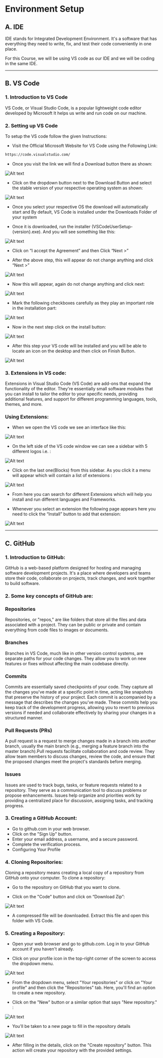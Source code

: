 # Environment Setup



## A. IDE 



IDE stands for Integrated Development Environment. It's a software that has everything they need to write, fix, and test their code conveniently in one place.


For this Course, we will be using VS code as our IDE and we will be coding in the same IDE.

- - - 


## B. VS Code

### 1. Introduction to VS Code

VS Code, or Visual Studio Code, is a popular lightweight code editor developed by Microsoft It helps us write and run code on our machine.


### 2. Setting up VS Code
To setup the VS code follow the given Instructions:


+ Visit the Official Microsoft Website for VS Code using the Following Link:
```bash
https://code.visualstudio.com/  
```       
  


+ Once you visit the link we will find a Download button there as shown:

![Alt text](https://i.postimg.cc/BnkkXbmC/1.jpg)

              
                                                                                





                                       
+ Click on the dropdown button next to the Download Button and  select the stable version of your respective operating system as shown:

![Alt text](https://i.postimg.cc/fbM23dxm/2.jpg)

       


+ Once you select your respective OS the download will automatically start and By default, VS Code is installed under the Downloads Folder of your system  

           


+ Once it is downloaded, run the installer (VSCodeUserSetup-{version}.exe). And you will see something like this:

![Alt text](https://i.postimg.cc/CKV1bh1j/3.jpg)


                                 


+ Click on “I accept the Agreement” and then Click “Next >”  

+ After the above step, this will appear do not change anything and click “Next >”  

![Alt text](https://i.postimg.cc/j5xSkMy2/4.jpg)                           

     



+ Now this will appear, again do not change anything and click next:

![Alt text](https://i.postimg.cc/gJg293KD/5.jpg)
                  

+ Mark the following checkboxes carefully as they play an important role in the installation part: 

![Alt text](https://i.postimg.cc/Vv5Lz5Gc/6.jpg)



+ Now in the next step click on the install button:

![Alt text](https://i.postimg.cc/c4p4NxfV/7.jpg)

            


+ After this step your VS code will be installed and you will be able to locate an icon on the desktop and then click on Finish Button. 

![Alt text](https://i.postimg.cc/zGTDzsj3/8.jpg)
                    












### 3. Extensions in VS code:
                  
Extensions in Visual Studio Code (VS Code) are add-ons that expand the functionality of the editor. They're essentially small software modules that you can install to tailor the editor to your specific needs, providing additional features, and support for different programming languages, tools, themes, and more.


### Using Extensions:
                 
+ When we open the VS code we see an interface like this:

![Alt text](https://i.postimg.cc/kX6XZ6RQ/9.jpg)




+ On the left side of the VS code window we can see a sidebar with 5 different logos i.e. :

![Alt text](https://i.postimg.cc/sx8fxyqG/10.jpg)




+ Click on the last one(Blocks) from this sidebar. As you click it a menu will appear which will contain a list of extensions :

![Alt text](https://i.postimg.cc/8knztBck/11.jpg)



+ From here you can search for different Extensions which will help you install and run different languages and Frameworks.

+ Whenever you select an extension the following page appears here you need to click the “Install” button to add that extension:

![Alt text](https://i.postimg.cc/VN1fdKGg/12.jpg)












- - - 




## C. GitHub


### 1. Introduction to GitHub: 

GitHub is a web-based platform designed for hosting and managing software development projects. It's a place where developers and teams store their code, collaborate on projects, track changes, and work together to build software.

### 2. Some key concepts of GitHub are:

### Repositories
Repositories, or "repos," are like folders that store all the files and data associated with a project. They can be public or private and contain everything from code files to images or documents.

### Branches
Branches in VS Code, much like in other version control systems, are separate paths for your code changes. They allow you to work on new features or fixes without affecting the main codebase directly. 


### Commits
Commits are essentially saved checkpoints of your code. They capture all the changes you've made at a specific point in time, acting like snapshots that preserve the history of your project. Each commit is accompanied by a message that describes the changes you've made. These commits help you keep track of the development progress, allowing you to revert to previous versions if needed and collaborate effectively by sharing your changes in a structured manner.

### Pull Requests (PRs)
A pull request is a request to merge changes made in a branch into another branch, usually the main branch (e.g., merging a feature branch into the master branch).Pull requests facilitate collaboration and code review. They allow team members to discuss changes, review the code, and ensure that the proposed changes meet the project's standards before merging.

### Issues
Issues are used to track bugs, tasks, or feature requests related to a repository. They serve as a communication tool to discuss problems or propose enhancements. Issues help organize and priorities work by providing a centralized place for discussion, assigning tasks, and tracking progress.







### 3. Creating a GitHub Account:
           
+ Go to github.com in your web browser.
+ Click on the "Sign Up" button.
+ Enter your email address, a username, and a secure password.
+ Complete the verification process.
+ Configuring Your Profile


### 4. Cloning Repositories:

Cloning a repository means creating a local copy of a repository from GitHub onto your computer. To clone a repository:

+ Go to the repository on GitHub that you want to clone.

+ Click on the "Code" button and click on “Download Zip”:

![Alt text](https://i.postimg.cc/brK88gSQ/13.jpg)





+ A compressed file will be downloaded. Extract this file and open this folder with VS Code.  


### 5. Creating a Repository:

+ Open your web browser and go to github.com. Log in to your GitHub account if you haven't already.

+ Click on your profile icon in the top-right corner of the screen to access the dropdown menu.

![Alt text](https://i.postimg.cc/G2mbjH1s/14.jpg)



+ From the dropdown menu, select "Your repositories" or click on "Your profile" and then click the "Repositories" tab. Here, you'll find an option to create a new repository.

+ Click on the "New" button or a similar option that says "New repository." :

![Alt text](https://i.postimg.cc/0QXPXP8X/15.jpg)



+ You'll be taken to a new page to fill in the repository details

![Alt text](https://i.postimg.cc/cCKZV2Cx/16.jpg)



+ After filling in the details, click on the "Create repository" button. This action will create your repository with the provided settings.

